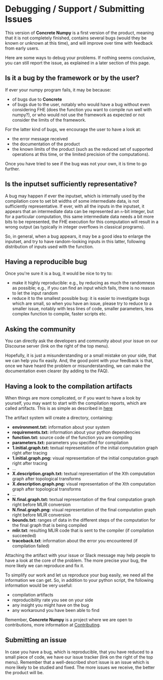 # Debugging / Support / Submitting Issues

This version of **Concrete Numpy** is a first version of the product, meaning that it is not completely finished, contains several bugs (would they be known or unknown at this time), and will improve over time with feedback from early users.

Here are some ways to debug your problems. If nothing seems conclusive, you can still report the issue, as explained in a later section of this page.

## Is it a bug by the framework or by the user?

If ever your numpy program fails, it may be because:
- of bugs due to **Concrete**
- of bugs due to the user, notably who would have a bug without even considering FHE (does the function you want to compile run well with numpy?), or who would not use the framework as expected or not consider the limits of the framework.

For the latter kind of bugs, we encourage the user to have a look at:
- the error message received
- the documentation of the product
- the known limits of the product (such as the reduced set of supported operations at this time, or the limited precision of the computations).

Once you have tried to see if the bug was not your own, it is time to go further.

## Is the inputset sufficiently representative?

A bug may happen if ever the inputset, which is internally used by the compilation core to set bit widths of some intermediate data, is not sufficiently representative. If ever, with all the inputs in the inputset, it appears that an intermediate data can be represented an `n`-bit integer, but for a particular computation, this same intermediate data needs a bit more bits to be represented, the FHE execution for this computation will result in a wrong output (as typically in integer overflows in classical programs).

So, in general, when a bug appears, it may be a good idea to enlarge the inputset, and try to have random-looking inputs in this latter, following distribution of inputs used with the function.

## Having a reproducible bug

Once you're sure it is a bug, it would be nice to try to:
- make it highly reproducible: e.g., by reducing as much the randomness as possible; e.g., if you can find an input which fails, there is no reason to let the input random
- reduce it to the smallest possible bug: it is easier to investigate bugs which are small, so when you have an issue, please try to reduce to a smaller issue, notably with less lines of code, smaller parameters, less complex function to compile, faster scripts etc.

## Asking the community

You can directly ask the developers and community about your issue on our Discourse server (link on the right of the top menu).

Hopefully, it is just a misunderstanding or a small mistake on your side, that we can help you fix easily. And, the good point with your feedback is that, once we have heard the problem or misunderstanding, we can make the documentation even clearer (by adding to the FAQ).

## Having a look to the compilation artifacts

When things are more complicated, or if you want to have a look by yourself, you may want to start with the compilation reports, which are called artifacts. This is as simple as described in [here](../tutorial/compilation_artifacts.md)

The artifact system will create a directory, containing:
- **environment.txt:** information about your system
- **requirements.txt:** information about your python dependencies
- **function.txt:** source code of the function you are compiling
- **parameters.txt:** parameters you specified for compilation
- **1.initial.graph.txt:** textual representation of the initial computation graph right after tracing
- **1.initial.graph.png:** visual representation of the initial computation graph right after tracing
- ...
- **X.description.graph.txt:** textual representation of the Xth computation graph after topological transforms
- **X.description.graph.png:** visual representation of the Xth computation graph after topological transforms
- ...
- **N.final.graph.txt:** textual representation of the final computation graph right before MLIR conversion
- **N.final.graph.png:** visual representation of the final computation graph right before MLIR conversion
- **bounds.txt:** ranges of data in the different steps of the computation for the final graph that is being compiled
- **mlir.txt**: resulting MLIR code that is sent to the compiler (if compilation succeeded)
- **traceback.txt**: information about the error you encountered (if compilation failed)


Attaching the artifact with your issue or Slack message may help people to have a look at the core of the problem.
The more precise your bug, the more likely we can reproduce and fix it.

To simplify our work and let us reproduce your bug easily, we need all the information we can get. So, in addition to your python script, the following information would be very useful:
- compilation artifacts
- reproducibility rate you see on your side
- any insight you might have on the bug
- any workaround you have been able to find

Remember, **Concrete Numpy** is a project where we are open to contributions, more information at [Contributing](../../dev/howto/contributing.md).

## Submitting an issue

In case you have a bug, which is reproducible, that you have reduced to a small piece of code,  we have our issue tracker (link on the right of the top menu). Remember that a well-described short issue is an issue which is more likely to be studied and fixed. The more issues we receive, the better the product will be.
